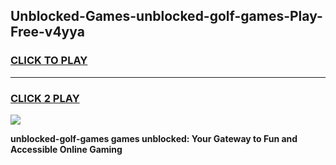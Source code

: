 
## Unblocked-Games-unblocked-golf-games-Play-Free-v4yya
<h3>
<a href="https://clearcache.space/e2bc6b?title=unblocked-golf-games&ref=21A">CLICK TO PLAY</a></h3>
<hr>

<h3>
<a href="https://clearcache.space/e2bc6b?title=unblocked-golf-games&ref=21A">CLICK 2 PLAY</a>
  
</h3>

<a href="https://clearcache.space/e2bc6b?title=unblocked-golf-games&ref=21A"><img src="https://clearcache.store/games.png"></a>


**unblocked-golf-games games unblocked: Your Gateway to Fun and Accessible Online Gaming**
